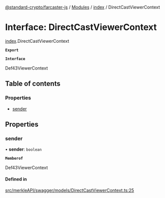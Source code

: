 [@standard-crypto/farcaster-js](../README.md) / [Modules](../modules.md) / [index](../modules/index.md) / DirectCastViewerContext

# Interface: DirectCastViewerContext

[index](../modules/index.md).DirectCastViewerContext

**`Export`**

**`Interface`**

Def43ViewerContext

## Table of contents

### Properties

- [sender](index.DirectCastViewerContext.md#sender)

## Properties

### sender

• **sender**: `boolean`

**`Memberof`**

Def43ViewerContext

#### Defined in

[src/merkleAPI/swagger/models/DirectCastViewerContext.ts:25](https://github.com/standard-crypto/farcaster-js/blob/main/src/merkleAPI/swagger/models/DirectCastViewerContext.ts#L25)

